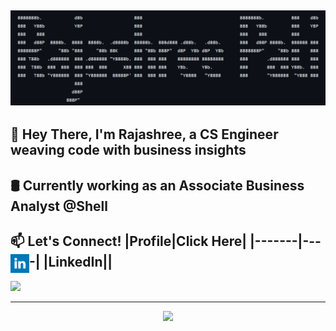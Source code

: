 ![Rajashree's Banner](https://github.com/Rajashree19/Rajashree19/blob/main/assets/Banner.PNG)
---------------------

## 🌸 Hey There, I'm Rajashree, a CS Engineer weaving code with business insights

## 🛢️ Currently working as an Associate Business Analyst @Shell

📫 Let's Connect!
|Profile|Click Here|
|-------|----|
|LinkedIn|<a href="https://www.linkedin.com/in/rajashree-pati/"><img align="left" alt="Arya's LinkedIn" width="30px" src="https://github.com/edent/SuperTinyIcons/blob/master/images/svg/linkedin.svg" /></a>|
---------------------

<img src="https://github-profile-trophy.vercel.app/?username=Rajashree19&theme=onedark&column=7&margin-w=15&margin-h=15%20(https://github.com/ryo-ma/github-profile-trophy)">

---------------------

<p align="center"> 
<img src="https://profile-counter.glitch.me/Rajashree19/count.svg" />
</p>